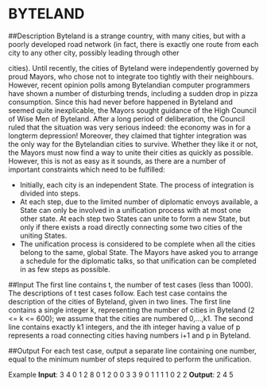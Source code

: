 # BYTELAND


##Description
Byteland is a strange country, with many cities, but with a poorly developed road network (in
fact, there is exactly one route from each city to any other city, possibly leading through other

cities). Until recently, the cities of Byteland were independently governed by proud Mayors, who
chose not to integrate too tightly with their neighbours. However, recent opinion polls among
Bytelandian computer programmers have shown a number of disturbing trends, including a
sudden drop in pizza consumption. Since this had never before happened in Byteland and
seemed quite inexplicable, the Mayors sought guidance of the High Council of Wise Men of
Byteland. After a long period of deliberation, the Council ruled that the situation was very
serious indeed: the economy was in for a long­term depression! Moreover, they claimed that
tighter integration was the only way for the Bytelandian cities to survive. Whether they like it or
not, the Mayors must now find a way to unite their cities as quickly as possible. However, this is
not as easy as it sounds, as there are a number of important constraints which need to be
fulfilled:
* Initially, each city is an independent State. The process of integration is divided into
steps.
* At each step, due to the limited number of diplomatic envoys available, a State can only
be involved in a unification process with at most one other state. At each step two States
can unite to form a new State, but only if there exists a road directly connecting some
two cities of the uniting States.
* The unification process is considered to be complete when all the cities belong to the
same, global State.
The Mayors have asked you to arrange a schedule for the diplomatic talks, so that unification
can be completed in as few steps as possible.

##Input
The first line contains t, the number of test cases (less than 1000). The descriptions of t test
cases follow.
Each test case contains the description of the cities of Byteland, given in two lines. The first line
contains a single integer k, representing the number of cities in Byteland (2 <= k <= 600); we
assume that the cities are numbered 0,...,k­1. The second line contains exactly k­1 integers, and
the i­th integer having a value of p represents a road connecting cities having numbers i+1 and
p in Byteland.

##Output
For each test case, output a separate line containing one number, equal to the minimum
number of steps required to perform the unification.

Example
**Input**:
3
4
0 1 2
8
0 1 2 0 0 3 3
9
0 1 1 1 1 0 2 2
**Output**:
2
4
5

